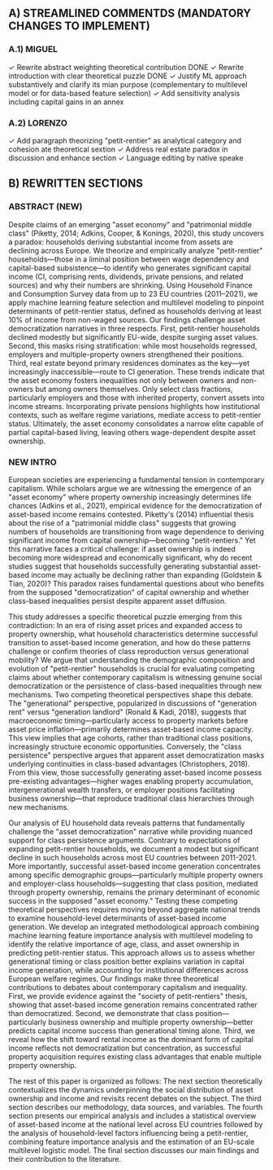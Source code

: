 

## A) STREAMLINED COMMENTDS (MANDATORY CHANGES TO IMPLEMENT)

### A.1) MIGUEL
✓ Rewrite abstract weighting theoretical contribution DONE
✓ Rewrite introduction with clear theoretical puzzle DONE
✓ Justify ML approach substantively and clarify its mian purpose (complementary to multilevel model or for data-based feature selection)
✓ Add sensitivity analysis including capital gains  in an annex


### A.2) LORENZO
✓ Add paragraph theorizing "petit-rentier" as analytical category and cohesion ate theoretical sextion
✓ Address real estate paradox in discussion  and enhance section
✓ Language editing by native speake
## B) REWRITTEN SECTIONS

### ABSTRACT (NEW)

Despite claims of an emerging "asset economy" and "patrimonial middle class" (Piketty, 2014; Adkins, Cooper, & Konings, 2020), this study uncovers a paradox: households deriving substantial income from assets are declining across Europe. We theorize and empirically analyze "petit-rentier" households—those in a liminal position between wage dependency and capital-based subsistence—to identify who generates significant capital income (CI, comprising rents, dividends, private pensions, and related sources) and why their numbers are shrinking. Using Household Finance and Consumption Survey data from up to 23 EU countries (2011–2021), we apply machine learning feature selection and multilevel modeling to pinpoint determinants of petit-rentier status, defined as households deriving at least 10% of income from non-waged sources. Our findings challenge asset democratization narratives in three respects. First, petit-rentier households declined modestly but significantly EU-wide, despite surging asset values. Second, this masks rising stratification: while most households regressed, employers and multiple-property owners strengthened their positions. Third, real estate beyond primary residences dominates as the key—yet increasingly inaccessible—route to CI generation. These trends indicate that the asset economy fosters inequalities not only between owners and non-owners but among owners themselves. Only select class fractions, particularly employers and those with inherited property, convert assets into income streams. Incorporating private pensions highlights how institutional contexts, such as welfare regime variations, mediate access to petit-rentier status. Ultimately, the asset economy consolidates a narrow elite capable of partial capital-based living, leaving others wage-dependent despite asset ownership.

### NEW INTRO

European societies are experiencing a fundamental tension in contemporary capitalism. While scholars argue we are witnessing the emergence of an "asset economy" where property ownership increasingly determines life chances (Adkins et al., 2021), empirical evidence for the democratization of asset-based income remains contested. Piketty's (2014) influential thesis about the rise of a "patrimonial middle class" suggests that growing numbers of households are transitioning from wage dependence to deriving significant income from capital ownership—becoming "petit-rentiers." Yet this narrative faces a critical challenge: if asset ownership is indeed becoming more widespread and economically significant, why do recent studies suggest that households successfully generating substantial asset-based income may actually be declining rather than expanding (Goldstein & Tian, 2020)? This paradox raises fundamental questions about who benefits from the supposed "democratization" of capital ownership and whether class-based inequalities persist despite apparent asset diffusion.

This study addresses a specific theoretical puzzle emerging from this contradiction: In an era of rising asset prices and expanded access to property ownership, what household characteristics determine successful transition to asset-based income generation, and how do these patterns challenge or confirm theories of class reproduction versus generational mobility? We argue that understanding the demographic composition and evolution of "petit-rentier" households is crucial for evaluating competing claims about whether contemporary capitalism is witnessing genuine social democratization or the persistence of class-based inequalities through new mechanisms. Two competing theoretical perspectives shape this debate. The "generational" perspective, popularized in discussions of "generation rent" versus "generation landlord" (Ronald & Kadi, 2018), suggests that macroeconomic timing—particularly access to property markets before asset price inflation—primarily determines asset-based income capacity. This view implies that age cohorts, rather than traditional class positions, increasingly structure economic opportunities. Conversely, the "class persistence" perspective argues that apparent asset democratization masks underlying continuities in class-based advantages (Christophers, 2018). From this view, those successfully generating asset-based income possess pre-existing advantages—higher wages enabling property accumulation, intergenerational wealth transfers, or employer positions facilitating business ownership—that reproduce traditional class hierarchies through new mechanisms.

Our analysis of EU household data reveals patterns that fundamentally challenge the "asset democratization" narrative while providing nuanced support for class persistence arguments. Contrary to expectations of expanding petit-rentier households, we document a modest but significant decline in such households across most EU countries between 2011-2021. More importantly, successful asset-based income generation concentrates among specific demographic groups—particularly multiple property owners and employer-class households—suggesting that class position, mediated through property ownership, remains the primary determinant of economic success in the supposed "asset economy." Testing these competing theoretical perspectives requires moving beyond aggregate national trends to examine household-level determinants of asset-based income generation. We develop an integrated methodological approach combining machine learning feature importance analysis with multilevel modeling to identify the relative importance of age, class, and asset ownership in predicting petit-rentier status. This approach allows us to assess whether generational timing or class position better explains variation in capital income generation, while accounting for institutional differences across European welfare regimes. Our findings make three theoretical contributions to debates about contemporary capitalism and inequality. First, we provide evidence against the "society of petit-rentiers" thesis, showing that asset-based income generation remains concentrated rather than democratized. Second, we demonstrate that class position—particularly business ownership and multiple property ownership—better predicts capital income success than generational timing alone. Third, we reveal how the shift toward rental income as the dominant form of capital income reflects not democratization but concentration, as successful property acquisition requires existing class advantages that enable multiple property ownership.

The rest of this paper is organized as follows: The next section theoretically contextualizes the dynamics underpinning the social distribution of asset ownership and income and revisits recent debates on the subject. The third section describes our methodology, data sources, and variables. The fourth section presents our empirical analysis and includes a statistical overview of asset-based income at the national level across EU countries followed by the analysis of household-level factors influencing being a petit-rentier, combining feature importance analysis and the estimation of an EU-scale multilevel logistic model. The final section discusses our main findings and their contribution to the literature.
